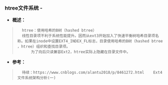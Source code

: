 ### htree文件系统 -
- **概述：**
>       htree：使用哈希的B树（hashed btree）
>       线性目录项不利于系统性能提升。因而从ext3开始加入了快速平衡树哈希目录项名称。如果在inode中设置EXT4_INDEX_FL标志，目录使用哈希的B树（hashed btree ，htree）组织和查找目录项。
>           为了向后只读兼容Ext2，htree实际上隐藏在目录文件中。
>
>
>
>
>
>
>
>
>
>
>
>
>
>
>
>
>
>
>
>
>
>
>
>
>

- **参考：**
>       待续：https://www.cnblogs.com/alantu2018/p/8461272.html    Ext4文件系统架构分析(一)
>
>
>
>
>
>
>
>
>
>
>
>
>
>
>
>
>
